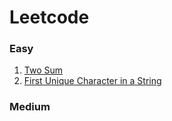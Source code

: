 # Leetcode
### Easy
1.   [Two Sum](https://github.com/f64051041/Leetcode/blob/main/Two_Sum.cpp)  
387. [First Unique Character in a String](https://github.com/f64051041/Leetcode/blob/main/First_Unique_Character_in_a_String.cpp)



### Medium
